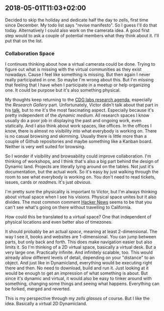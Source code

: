 ## 2018-05-01T11:03+02:00

Decided to skip the holiday and dedicate half the day to zells, first time since December. My todo list says "revise manifesto". So I guess I'll do that today. Alternatively I could also work on the camerata idea. A good first step would to ask a couple of potential members what they think about it. I'll put that on the list.

### Collaboration Space

I continues thinking about how a virtual camerata could be done. Trying to figure out what is missing with the virtual communities as they exist nowadays. Cause I feel like something is missing. But then again I never really participated in one. So maybe I'm wrong about this. But I'm missing that feeling that I have when I participate in a meetup or help organizing one. It could be purpose but it's also something physical.

My thoughts keep returning to the [CDG labs research agenda][poster], especially the *Research Gallery* part. Unfortunately, Victor didn't talk about that part in his [talk], but to me it's the most fascinating aspect. Especially because it's pretty independent of the *dynamic medium*. All research spaces I know usually do a poor job in displaying the past and ongoing work, even statically. And I also think about work spaces, like offices. In the offices I know, there is almost no visibility into what everybody is working on. There is no casual browsing and skimming. Usually there is little more than a couple of Github repositories and maybe something like a Kanban board. Neither is very well suited for browsing.

So I wonder if visibility and browsability could improve collaboration. I'm thinking of workshops, and I think that's also a big part behind the design of Dynamic land. Projects are literally lying around on the tables. Not just it's documentation, but the actual work. So it's easy by just walking through the room to see what everybody is working on. You don't need to read tickets, issues, cards or *readme*s. It's just *obvious*.

I'm pretty sure the physicality is important to Victor, but I'm always thinking about virtual space when I see his visions. Physical space unites but it also divides. The most common comment [Hacker News] seems to be that you can't see what's going on there without travelling to California.

How could this be translated to a virtual space? One that independent of physical locations and even better also of timezones.

It should probably be an actual *space*, meaning at least 2-dimensional. The way I see it, books and websites are 1-dimensional. You can jump between parts, but only back and forth. This does make navigation easier but also limits it. So I'm thinking of a 2D virtual space, basically a virtual desk. But a very large one. Practically infinite. And infinitely scalable, too. This would already allow different levels of detail, depending on your "distance" to an object. And just like in Dynamicland, everything would be executing right there and then. No need to download, build and run it. Just looking at it would be enough to get an impression of what something is about. But since it's dynamic and virtual, it would also be easy to tinker around with something, changing some things and seeing what happens. Everything can be forked, merged and reverted.

This is my perspective through my *zells glasses* of course. But I like the idea. Basically a virtual 2D Dynamicland.

[poster]: http://worrydream.com/cdg/ResearchAgenda-v0.19-poster.pdf
[talk]: http://worrydream.com/#!/TheHumaneRepresentationOfThoughtTalk
[Hacker News]: https://news.ycombinator.com/item?id=15962730
